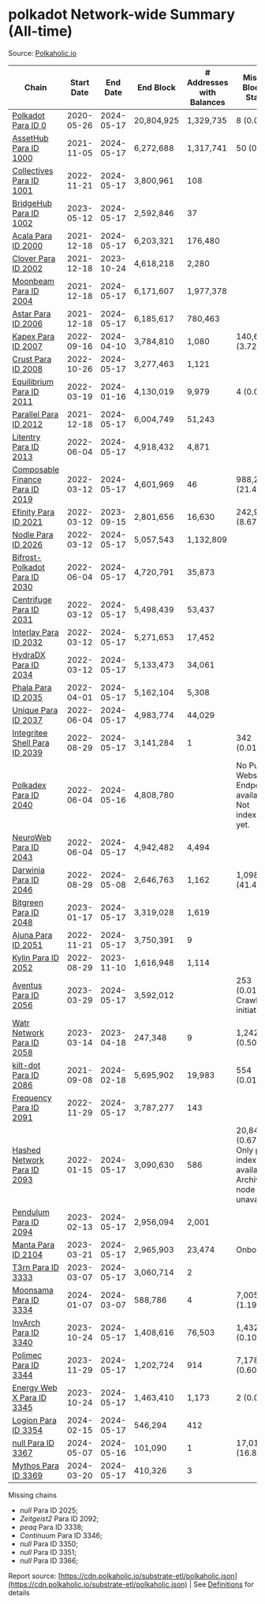 # polkadot Network-wide Summary (All-time)

Source: [Polkaholic.io](https://polkaholic.io)


| Chain            | Start Date | End Date | End Block | # Addresses with Balances | Missing Blocks / Status |
| ---------------- | ---------- | ---------| --------- | ------------------------- | ----------------------- |
| [Polkadot Para ID 0](/polkadot/0-polkadot) | 2020-05-26 | 2024-05-17 | 20,804,925 |  1,329,735 | 8 (0.00%)  |
| [AssetHub Para ID 1000](/polkadot/1000-assethub) | 2021-11-05 | 2024-05-17 | 6,272,688 |  1,317,741 | 50 (0.00%)  |
| [Collectives Para ID 1001](/polkadot/1001-collectives) | 2022-11-21 | 2024-05-17 | 3,800,961 |  108 |    |
| [BridgeHub Para ID 1002](/polkadot/1002-bridgehub) | 2023-05-12 | 2024-05-17 | 2,592,846 |  37 |    |
| [Acala Para ID 2000](/polkadot/2000-acala) | 2021-12-18 | 2024-05-17 | 6,203,321 |  176,480 |    |
| [Clover Para ID 2002](/polkadot/2002-clover) | 2021-12-18 | 2023-10-24 | 4,618,218 |  2,280 |    |
| [Moonbeam Para ID 2004](/polkadot/2004-moonbeam) | 2021-12-18 | 2024-05-17 | 6,171,607 |  1,977,378 |    |
| [Astar Para ID 2006](/polkadot/2006-astar) | 2021-12-18 | 2024-05-17 | 6,185,617 |  780,463 |    |
| [Kapex Para ID 2007](/polkadot/2007-kapex) | 2022-09-16 | 2024-04-10 | 3,784,810 |  1,080 | 140,668 (3.72%)  |
| [Crust Para ID 2008](/polkadot/2008-crust) | 2022-10-26 | 2024-05-17 | 3,277,463 |  1,121 |    |
| [Equilibrium Para ID 2011](/polkadot/2011-equilibrium) | 2022-03-19 | 2024-01-16 | 4,130,019 |  9,979 | 4 (0.00%)  |
| [Parallel Para ID 2012](/polkadot/2012-parallel) | 2021-12-18 | 2024-05-17 | 6,004,749 |  51,243 |    |
| [Litentry Para ID 2013](/polkadot/2013-litentry) | 2022-06-04 | 2024-05-17 | 4,918,432 |  4,871 |    |
| [Composable Finance Para ID 2019](/polkadot/2019-composable) | 2022-03-12 | 2024-05-17 | 4,601,969 |  46 | 988,229 (21.47%)  |
| [Efinity Para ID 2021](/polkadot/2021-efinity) | 2022-03-12 | 2023-09-15 | 2,801,656 |  16,630 | 242,949 (8.67%)  |
| [Nodle Para ID 2026](/polkadot/2026-nodle) | 2022-03-12 | 2024-05-17 | 5,057,543 |  1,132,809 |    |
| [Bifrost-Polkadot Para ID 2030](/polkadot/2030-bifrost) | 2022-06-04 | 2024-05-17 | 4,720,791 |  35,873 |    |
| [Centrifuge Para ID 2031](/polkadot/2031-centrifuge) | 2022-03-12 | 2024-05-17 | 5,498,439 |  53,437 |    |
| [Interlay Para ID 2032](/polkadot/2032-interlay) | 2022-03-12 | 2024-05-17 | 5,271,653 |  17,452 |    |
| [HydraDX Para ID 2034](/polkadot/2034-hydradx) | 2022-03-12 | 2024-05-17 | 5,133,473 |  34,061 |    |
| [Phala Para ID 2035](/polkadot/2035-phala) | 2022-04-01 | 2024-05-17 | 5,162,104 |  5,308 |    |
| [Unique Para ID 2037](/polkadot/2037-unique) | 2022-06-04 | 2024-05-17 | 4,983,774 |  44,029 |    |
| [Integritee Shell Para ID 2039](/polkadot/2039-integritee) | 2022-08-29 | 2024-05-17 | 3,141,284 |  1 | 342 (0.01%)  |
| [Polkadex Para ID 2040](/polkadot/2040-polkadex) | 2022-06-04 | 2024-05-16 | 4,808,780 |   |   No Public Websocket Endpoint available: Not indexing yet. |
| [NeuroWeb Para ID 2043](/polkadot/2043-neuroweb) | 2022-06-04 | 2024-05-17 | 4,942,482 |  4,494 |    |
| [Darwinia Para ID 2046](/polkadot/2046-darwinia) | 2022-08-29 | 2024-05-08 | 2,646,763 |  1,162 | 1,098,047 (41.49%)  |
| [Bitgreen Para ID 2048](/polkadot/2048-bitgreen) | 2023-01-17 | 2024-05-17 | 3,319,028 |  1,619 |    |
| [Ajuna Para ID 2051](/polkadot/2051-ajuna) | 2022-11-21 | 2024-05-17 | 3,750,391 |  9 |    |
| [Kylin Para ID 2052](/polkadot/2052-kylin) | 2022-08-29 | 2023-11-10 | 1,616,948 |  1,114 |    |
| [Aventus Para ID 2056](/polkadot/2056-aventus) | 2023-03-29 | 2024-05-17 | 3,592,012 |   | 253 (0.01%) Crawling initiated |
| [Watr Network Para ID 2058](/polkadot/2058-watr) | 2023-03-14 | 2023-04-18 | 247,348 |  9 | 1,242 (0.50%)  |
| [kilt-dot Para ID 2086](/polkadot/2086-kilt) | 2021-09-08 | 2024-02-18 | 5,695,902 |  19,983 | 554 (0.01%)  |
| [Frequency Para ID 2091](/polkadot/2091-frequency) | 2022-11-29 | 2024-05-17 | 3,787,277 |  143 |    |
| [Hashed Network Para ID 2093](/polkadot/2093-hashed) | 2022-01-15 | 2024-05-17 | 3,090,630 |  586 | 20,845 (0.67%) Only partial index available: Archive node unavailable |
| [Pendulum Para ID 2094](/polkadot/2094-pendulum) | 2023-02-13 | 2024-05-17 | 2,956,094 |  2,001 |    |
| [Manta Para ID 2104](/polkadot/2104-manta) | 2023-03-21 | 2024-05-17 | 2,965,903 |  23,474 |   Onboarding |
| [T3rn Para ID 3333](/polkadot/3333-t3rn) | 2023-03-07 | 2024-05-17 | 3,060,714 |  2 |    |
| [Moonsama Para ID 3334](/polkadot/3334-moonsama) | 2024-01-07 | 2024-03-07 | 588,786 |  4 | 7,005 (1.19%)  |
| [InvArch Para ID 3340](/polkadot/3340-invarch) | 2023-10-24 | 2024-05-17 | 1,408,616 |  76,503 | 1,432 (0.10%)  |
| [Polimec Para ID 3344](/polkadot/3344-polimec) | 2023-11-29 | 2024-05-17 | 1,202,724 |  914 | 7,178 (0.60%)  |
| [Energy Web X Para ID 3345](/polkadot/3345-energywebx) | 2023-10-24 | 2024-05-17 | 1,463,410 |  1,173 | 2 (0.00%)  |
| [Logion Para ID 3354](/polkadot/3354-logion) | 2024-02-15 | 2024-05-17 | 546,294 |  412 |    |
| [null Para ID 3367](/polkadot/3367-hyperbridge) | 2024-05-07 | 2024-05-16 | 101,090 |  1 | 17,018 (16.83%)  |
| [Mythos Para ID 3369](/polkadot/3369-mythos) | 2024-03-20 | 2024-05-17 | 410,326 |  3 |    |

Missing chains


* *null* Para ID 2025; 
* *Zeitgeist2* Para ID 2092; 
* *peaq* Para ID 3338; 
* *Continuum* Para ID 3346; 
* *null* Para ID 3350; 
* *null* Para ID 3351; 
* *null* Para ID 3366; 

Report source: [https://cdn.polkaholic.io/substrate-etl/polkaholic.json](https://cdn.polkaholic.io/substrate-etl/polkaholic.json) | See [Definitions](/DEFINITIONS.md) for details

